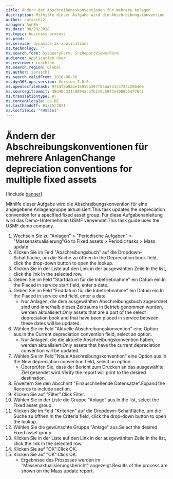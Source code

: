 ```yaml
---
title: Ändern der Abschreibungskonventionen für mehrere Anlagen
description: Mithilfe dieser Aufgabe wird die Abschreibungskonvention für eine angegebene Anlagengruppe aktualisiert.
author: saraschi2
manager: AnnBe
ms.date: 08/29/2018
ms.topic: business-process
ms.prod: ''
ms.service: dynamics-ax-applications
ms.technology: ''
ms.search.form: SysQueryForm, SrsReportViewerForm
audience: Application User
ms.reviewer: roschlom
ms.search.region: Global
ms.author: saraschi
ms.search.validFrom: 2016-06-30
ms.dyn365.ops.version: Version 7.0.0
ms.openlocfilehash: 9744f8a9abe16955b397f85ba731c4723c20b4ee
ms.sourcegitcommit: 38d40c331c8894acb7b119c5073e3088b54776c1
ms.translationtype: HT
ms.contentlocale: de-DE
ms.lasthandoff: 01/15/2021
ms.locfileid: "4985161"
---
```

# <a name="change-depreciation-conventions-for-multiple-fixed-assets"></a><span data-ttu-id="7ecc0-103">Ändern der Abschreibungskonventionen für mehrere Anlagen</span><span class="sxs-lookup"><span data-stu-id="7ecc0-103">Change depreciation conventions for multiple fixed assets</span></span>

[!include [banner](../../includes/banner.md)]

<span data-ttu-id="7ecc0-104">Mithilfe dieser Aufgabe wird die Abschreibungskonvention für eine angegebene Anlagengruppe aktualisiert.</span><span class="sxs-lookup"><span data-stu-id="7ecc0-104">This task updates the depreciation convention for a specified fixed asset group.</span></span> <span data-ttu-id="7ecc0-105">Für diese Aufgabenanleitung wird das Demo-Unternehmen USMF verwendet.</span><span class="sxs-lookup"><span data-stu-id="7ecc0-105">This task guide uses the USMF demo company.</span></span>

1. <span data-ttu-id="7ecc0-106">Wechseln Sie zu "Anlagen" > "Periodische Aufgaben" > "Massenaktualisierung"</span><span class="sxs-lookup"><span data-stu-id="7ecc0-106">Go to Fixed assets > Periodic tasks > Mass update</span></span>
2. <span data-ttu-id="7ecc0-107">Klicken Sie im Feld "Abschreibungsbuch" auf die Dropdown-Schaltfläche, um die Suche zu öffnen.</span><span class="sxs-lookup"><span data-stu-id="7ecc0-107">In the Depreciation book field, click the drop-down button to open the lookup.</span></span>
3. <span data-ttu-id="7ecc0-108">Klicken Sie in der Liste auf den Link in der ausgewählten Zeile.</span><span class="sxs-lookup"><span data-stu-id="7ecc0-108">In the list, click the link in the selected row.</span></span>
4. <span data-ttu-id="7ecc0-109">Geben Sie im Feld "Startdatum für die Inbetriebnahme" ein Datum ein.</span><span class="sxs-lookup"><span data-stu-id="7ecc0-109">In the Placed in service start field, enter a date.</span></span>
5. <span data-ttu-id="7ecc0-110">Geben Sie im Feld "Enddatum für die Inbetriebnahme" ein Datum ein.</span><span class="sxs-lookup"><span data-stu-id="7ecc0-110">In the Placed in service end field, enter a date.</span></span>
    * <span data-ttu-id="7ecc0-111">Nur Anlagen, die dem ausgewählten Abschreibungsbuch zugeordnet sind und innerhalb dieses Zeitraums in Betrieb genommen wurden, werden aktualisiert.</span><span class="sxs-lookup"><span data-stu-id="7ecc0-111">Only assets that are a part of the select depreciation book and that have been placed in service between these dates will be updated.</span></span>  
6. <span data-ttu-id="7ecc0-112">Wählen Sie im Feld "Aktuelle Abschreibungskonvention" eine Option aus.</span><span class="sxs-lookup"><span data-stu-id="7ecc0-112">In the Current depreciation convention field, select an option.</span></span>
    * <span data-ttu-id="7ecc0-113">Nur Anlagen, die die aktuelle Abschreibungskonvention haben, werden aktualisiert.</span><span class="sxs-lookup"><span data-stu-id="7ecc0-113">Only assets that have the current depreciation convention will be updated.</span></span>  
7. <span data-ttu-id="7ecc0-114">Wählen Sie im Feld "Neue Abschreibungskonvention" eine Option aus.</span><span class="sxs-lookup"><span data-stu-id="7ecc0-114">In the New depreciation convention field, select an option.</span></span>
    * <span data-ttu-id="7ecc0-115">Überprüfen Sie, dass der Bericht zum Drucken an das ausgewählte Ziel gesendet wird.</span><span class="sxs-lookup"><span data-stu-id="7ecc0-115">Verify the report will print to the desired destination.</span></span>  
8. <span data-ttu-id="7ecc0-116">Erweitern Sie den Abschnitt "Einzuschließende Datensätze".</span><span class="sxs-lookup"><span data-stu-id="7ecc0-116">Expand the Records to include section.</span></span>
9. <span data-ttu-id="7ecc0-117">Klicken Sie auf "Filter".</span><span class="sxs-lookup"><span data-stu-id="7ecc0-117">Click Filter.</span></span>
10. <span data-ttu-id="7ecc0-118">Wählen Sie in der Liste die Gruppe "Anlage" aus.</span><span class="sxs-lookup"><span data-stu-id="7ecc0-118">In the list, select the Fixed asset group.</span></span>
11. <span data-ttu-id="7ecc0-119">Klicken Sie im Feld "Kriterien" auf die Dropdown-Schaltfläche, um die Suche zu öffnen.</span><span class="sxs-lookup"><span data-stu-id="7ecc0-119">In the Criteria field, click the drop-down button to open the lookup.</span></span>
12. <span data-ttu-id="7ecc0-120">Wählen Sie die gewünschte Gruppe "Anlage" aus.</span><span class="sxs-lookup"><span data-stu-id="7ecc0-120">Select the desired Fixed asset group.</span></span>
13. <span data-ttu-id="7ecc0-121">Klicken Sie in der Liste auf den Link in der ausgewählten Zeile.</span><span class="sxs-lookup"><span data-stu-id="7ecc0-121">In the list, click the link in the selected row.</span></span>
14. <span data-ttu-id="7ecc0-122">Klicken Sie auf "OK".</span><span class="sxs-lookup"><span data-stu-id="7ecc0-122">Click OK.</span></span>
15. <span data-ttu-id="7ecc0-123">Klicken Sie auf "OK".</span><span class="sxs-lookup"><span data-stu-id="7ecc0-123">Click OK.</span></span>
    *  <span data-ttu-id="7ecc0-124">Ergebnisse des Prozesses werden im "Massenaktualisierungsbericht" angezeigt.</span><span class="sxs-lookup"><span data-stu-id="7ecc0-124">Results of the process are shown on the Mass update report.</span></span>     

